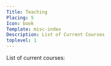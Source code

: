 ```yaml
---
Title: Teaching
Placing: 5
Icon: book
Template: misc-index
Description: List of Current Courses
toplevel: 1
---
```


List of current courses:


